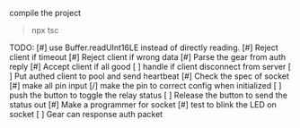 compile the project
> npx tsc

TODO: 
[#] use Buffer.readUInt16LE instead of directly reading.
[#] Reject client if timeout
[#] Reject client if wrong data
[#] Parse the gear from auth reply
[#] Accept client if all good
[ ] handle if client disconnect from server
[ ] Put authed client to pool and send heartbeat
[#] Check the spec of socket
[#] make all pin input
[/] make the pin to correct config when initialized
[ ] push the button to toggle the relay status
[ ] Release the button to send the status out
[#] Make a programmer for socket
[#] test to blink the LED on socket
[ ] Gear can response auth packet